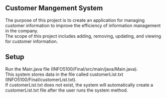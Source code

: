 ## Customer Mangement System

The purpose of this project is to create an application for managing customer information to improve the efficiency of information management in the company.\
The scope of this project includes adding, removing, updating, and viewing for customer information.

## Setup

Run the Main.java file (INFO5100/Final/src/main/java/Main.java).\
This system stores data in the file called customerList.txt (INFO5100/Final/customerList.txt).\
If customerList.txt does not exist, the system will automatically create a customerList.txt file after the user runs the system method.
